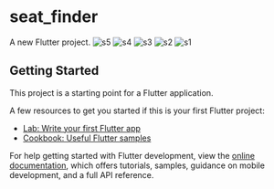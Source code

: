 # seat_finder

A new Flutter project.
![s5](https://github.com/Sejzz/seat-finder/assets/91632881/2a2ef26c-e453-4ee6-a0df-48ff1774f4eb)
![s4](https://github.com/Sejzz/seat-finder/assets/91632881/7c3024a3-8f9e-4963-af25-87df7e8a0c39)
![s3](https://github.com/Sejzz/seat-finder/assets/91632881/44e6f095-2587-49aa-9a2a-9800458d0d4f)
![s2](https://github.com/Sejzz/seat-finder/assets/91632881/a919da18-7e60-4e21-968c-5aad8e7d09b5)
![s1](https://github.com/Sejzz/seat-finder/assets/91632881/fb81b3ea-392c-4580-8d9e-8ff12b13a132)



## Getting Started

This project is a starting point for a Flutter application.

A few resources to get you started if this is your first Flutter project:

- [Lab: Write your first Flutter app](https://docs.flutter.dev/get-started/codelab)
- [Cookbook: Useful Flutter samples](https://docs.flutter.dev/cookbook)

For help getting started with Flutter development, view the
[online documentation](https://docs.flutter.dev/), which offers tutorials,
samples, guidance on mobile development, and a full API reference.
